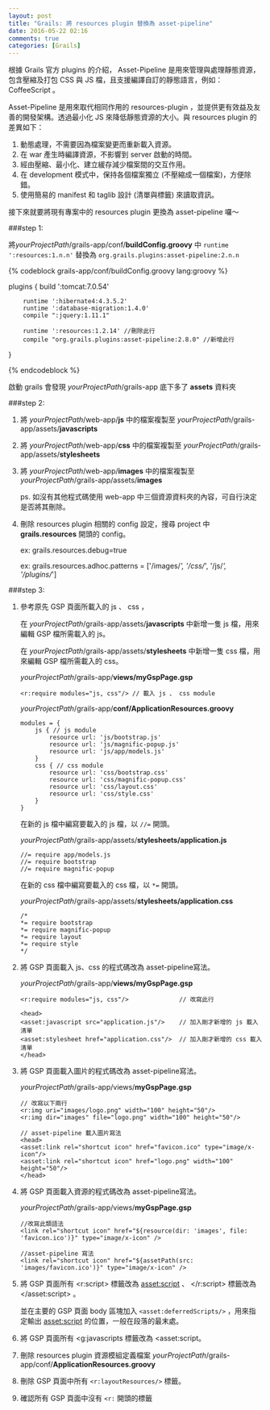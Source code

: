 ```yaml
---
layout: post
title: "Grails: 將 resources plugin 替換為 asset-pipeline"
date: 2016-05-22 02:16
comments: true
categories: [Grails]
---
```

根據 Grails 官方 plugins 的介紹， Asset-Pipeline 是用來管理與處理靜態資源，包含壓縮及打包 CSS 與 JS 檔，且支援編譯自訂的靜態語言，例如：CoffeeScript 。

Asset-Pipeline 是用來取代相同作用的 resources-plugin ，並提供更有效益及友善的開發架構。透過最小化 JS 來降低靜態資源的大小。與 resources plugin 的差異如下：

1. 動態處理，不需要因為檔案變更而重新載入資源。
1. 在 war 產生時編譯資源，不影響到 server 啟動的時間。
1. 經由壓縮、最小化、建立緩存減少檔案間的交互作用。
1. 在 development 模式中，保持各個檔案獨立 (不壓縮成一個檔案)，方便除錯。
1. 使用簡易的 manifest 和 taglib 設計 (清單與標籤) 來讀取資訊。

接下來就要將現有專案中的 resources plugin 更換為 asset-pipeline 囉～

###step 1:

將*yourProjectPath*/grails-app/conf/**buildConfig.groovy** 中 ``runtime ':resources:1.n.n'`` 替換為 ``org.grails.plugins:asset-pipeline:2.n.n``

{% codeblock grails-app/conf/buildConfig.groovy lang:groovy %}

plugins {
        build ':tomcat:7.0.54'

        runtime ':hibernate4:4.3.5.2'
        runtime ':database-migration:1.4.0'
        compile ":jquery:1.11.1"
        
        runtime ':resources:1.2.14' //刪除此行
        compile "org.grails.plugins:asset-pipeline:2.8.0" //新增此行
 }

{% endcodeblock %}

啟動 grails 會發現 *yourProjectPath*/grails-app 底下多了 **assets** 資料夾

###step 2:

1. 將 *yourProjectPath*/web-app/**js** 中的檔案複製至 *yourProjectPath*/grails-app/assets/**javascripts**
1. 將 *yourProjectPath*/web-app/**css** 中的檔案複製至 *yourProjectPath*/grails-app/assets/**stylesheets**
1. 將 *yourProjectPath*/web-app/**images** 中的檔案複製至 *yourProjectPath*/grails-app/assets/**images**

   ps. 如沒有其他程式碼使用 web-app 中三個資源資料夾的內容，可自行決定是否將其刪除。

1. 刪除 resources plugin 相關的 config 設定，搜尋 project 中 **grails.resources** 開頭的 config。

   ex: grails.resources.debug=true

   ex: grails.resources.adhoc.patterns = ['/images/*', '/css/*', '/js/*', '/plugins/*']

###step 3:

1.  參考原先 GSP 頁面所載入的 js 、 css ，
	
	在 *yourProjectPath*/grails-app/assets/**javascripts** 中新增一隻 js 檔，用來編輯 GSP 檔所需載入的 js。

	在 *yourProjectPath*/grails-app/assets/**stylesheets** 中新增一隻 css 檔，用來編輯 GSP 檔所需載入的 css。
	
	*yourProjectPath*/grails-app/**views/myGspPage.gsp**
		
		<r:require modules="js, css"/> // 載入 js 、 css module

	*yourProjectPath*/grails-app/**conf/ApplicationResources.groovy**
		
		modules = {
			js { // js module
			    resource url: 'js/bootstrap.js'
			    resource url: 'js/magnific-popup.js'
			    resource url: 'js/app/models.js'
			}
			css { // css module
			    resource url: 'css/bootstrap.css'
			    resource url: 'css/magnific-popup.css'
			    resource url: 'css/layout.css'
			    resource url: 'css/style.css'
			}
		}

	在新的 js 檔中編寫要載入的 js 檔，以 `//=` 開頭。

	*yourProjectPath*/grails-app/assets/**stylesheets/application.js**
		
		//= require app/models.js
		//= require bootstrap
		//= require magnific-popup

	在新的 css 檔中編寫要載入的 css 檔，以 `*=` 開頭。
	
	*yourProjectPath*/grails-app/assets/**stylesheets/application.css**
	
		/*
		*= require bootstrap
		*= require magnific-popup
		*= require layout
		*= require style
		*/



1.  將 GSP 頁面載入 js、css 的程式碼改為 asset-pipeline寫法。

	*yourProjectPath*/grails-app/**views/myGspPage.gsp**
		
		<r:require modules="js, css"/>              // 改寫此行
		
		<head>
		<asset:javascript src="application.js"/>    // 加入剛才新增的 js 載入清單
		<asset:stylesheet href="application.css"/>  // 加入剛才新增的 css 載入清單
		</head>

1.  將 GSP 頁面載入圖片的程式碼改為 asset-pipeline寫法。

	*yourProjectPath*/grails-app/views/**myGspPage.gsp**
	
		// 改寫以下兩行
		<r:img uri="images/logo.png" width="100" height="50"/>
		<r:img dir="images" file="logo.png" width="100" height="50"/>
		
		// asset-pipeline 載入圖片寫法
		<head>
		<asset:link rel="shortcut icon" href="favicon.ico" type="image/x-icon"/>
		<asset:link rel="shortcut icon" href="logo.png" width="100" height="50"/>
		</head>
		
1.  將 GSP 頁面載入資源的程式碼改為 asset-pipeline寫法。

	*yourProjectPath*/grails-app/views/**myGspPage.gsp**

		//改寫此類語法
		<link rel="shortcut icon" href="${resource(dir: 'images', file: 'favicon.ico')}" type="image/x-icon" />
		
		//asset-pipeline 寫法
		<link rel="shortcut icon" href="${assetPath(src: 'images/favicon.ico')}" type="image/x-icon" />

1.  將 GSP 頁面所有 <r:script> 標籤改為 <asset:script> 、 </r:script> 標籤改為 </asset:script> 。
	
	並在主要的 GSP 頁面 body 區塊加入 `<asset:deferredScripts/>` ，用來指定輸出 <asset:script> 的位置，一般在段落的最末處。

1.  將 GSP 頁面所有 <g:javascripts 標籤改為 <asset:script。

1.  刪除 resources plugin 資源模組定義檔案 *yourProjectPath*/grails-app/conf/**ApplicationResources.groovy**

1.  刪除 GSP 頁面中所有 `<r:layoutResources/>` 標籤。

1.  確認所有 GSP 頁面中沒有 `<r:` 開頭的標籤

	




